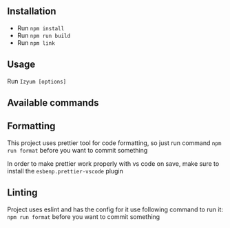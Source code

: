 <h2>Installation</h2>

<ul>
  <li>Run <code>npm install</code></li>
  <li>Run <code>npm run build</code></li>
  <li>Run <code>npm link</code></li>
</ul>

<h2>Usage</h2>

<p>Run <code>Izyum [options]</code></p>

<h2>Available commands</h2>

<h2>Formatting</h2>

<p>This project uses prettier tool for code formatting, so just run command <code>npm run format</code> before you want to commit something</p>

<p>In order to make prettier work properly with vs code on save, make sure to install the <code>esbenp.prettier-vscode</code> plugin</p>

<h2>Linting</h2>

<p>Project uses eslint and has the config for it use following command to run it: <code>npm run format</code> before you want to commit something</p>
